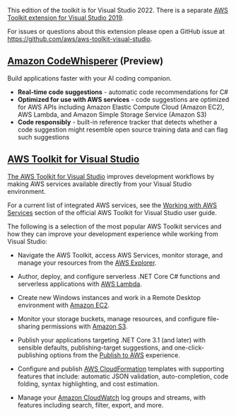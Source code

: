 This edition of the toolkit is for Visual Studio 2022. There is a separate [AWS Toolkit extension for Visual Studio 2019](https://marketplace.visualstudio.com/items?itemName=AmazonWebServices.AWSToolkitforVisualStudio2017).

For issues or questions about this extension please open a GitHub issue at https://github.com/aws/aws-toolkit-visual-studio.

## [Amazon CodeWhisperer](https://aws.amazon.com/codewhisperer/) (Preview)

Build applications faster with your AI coding companion.

* **Real-time code suggestions** - automatic code recommendations for C#
* **Optimized for use with AWS services** - code suggestions are optimized for AWS APIs including Amazon Elastic Compute Cloud (Amazon EC2), AWS Lambda, and Amazon Simple Storage Service (Amazon S3)
* **Code responsibly** - built-in reference tracker that detects whether a code suggestion might resemble open source training data and can flag such suggestions

## [AWS Toolkit for Visual Studio](https://aws.amazon.com/visualstudio/)

[The AWS Toolkit for Visual Studio](https://docs.aws.amazon.com/toolkit-for-visual-studio/latest/user-guide/welcome.html) improves development workflows by making AWS services available directly from your Visual Studio environment. 

For a current list of integrated AWS services, see the [Working with AWS Services](https://docs.aws.amazon.com/toolkit-for-visual-studio/latest/user-guide/working-with-services.html) section of the official AWS Toolkit for Visual Studio user guide. 

The following is a selection of the most popular AWS Toolkit services and how they can improve your development experience while working from Visual Studio:

* Navigate the AWS Toolkit, access AWS Services, monitor storage, and manage your resources from the [AWS Explorer](https://docs.aws.amazon.com/toolkit-for-visual-studio/latest/user-guide/working-with-services.html).

* Author, deploy, and configure serverless .NET Core C# functions and serverless applications with [AWS Lambda](https://docs.aws.amazon.com/toolkit-for-visual-studio/latest/user-guide/lambda-index.html).

* Create new Windows instances and work in a Remote Desktop environment with [Amazon EC2](https://docs.aws.amazon.com/toolkit-for-visual-studio/latest/user-guide/tkv-ec2-ami.html).

* Monitor your storage buckets, manage resources, and configure file-sharing permissions with [Amazon S3](https://docs.aws.amazon.com/toolkit-for-visual-studio/latest/user-guide/tkv-s3.html).

* Publish your applications targeting .NET Core 3.1 (and later) with sensible defaults, publishing-target suggestions, and one-click-publishing options from the [Publish to AWS](https://docs.aws.amazon.com/toolkit-for-visual-studio/latest/user-guide/publish-experience.html) experience. 

* Configure and publish [AWS CloudFormation](https://docs.aws.amazon.com/toolkit-for-visual-studio/latest/user-guide/tkv-cfn-editor.html) templates with supporting features that include: automatic JSON validation, auto-completion, code folding, syntax highlighting, and cost estimation.

* Manage your [Amazon CloudWatch](https://docs.aws.amazon.com/toolkit-for-visual-studio/latest/user-guide/cloudwatch-log.html) log groups and streams, with features including search, filter, export, and more.
